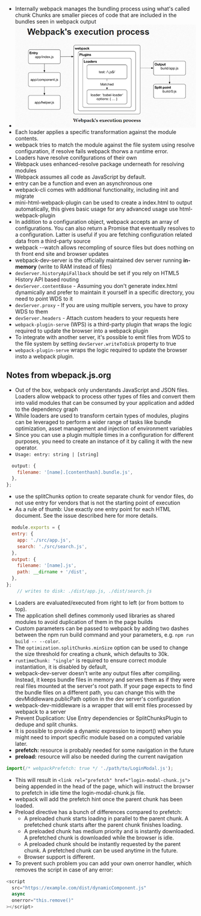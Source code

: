 * Internally webpack manages the bundling process using what's called chunk
    Chunks are smaller pieces of code that are included in the bundles seen in webpack output
* ![alt text](./src/assets/image.png)
* Each loader applies a specific transformation against the module contents.
* webpack tries to match the module against the file system using resolve configuration, if resolve fails webpack thorws a runtime error.
* Loaders have resolve conifgurations of their own
* Webpack uses enhanced-resolve package  underneath for resolving modules
* Webpack assumes all code as JavaScript by default.
* entry can be a function and even an asynchronous one 
* webpack-cli comes with additional functionality, including init and migrate
* mini-html-webpack-plugin can be used to create a index.html to output automatically, this gives basic usage for any advanced usage use html-webpack-plugin
* In addition to a configuration object, webpack accepts an array of configurations. You can also return a Promise that eventually resolves to a configuration. Latter is useful if you are fetching configuration related data from a third-party source
* webpack --watch allows recompling of source files but does nothing on th front end site and browser updates
* webpack-dev-server is the officially maintained dev server running **in-memory** (write to RAM instead of files)
* `devServer.historyApiFallback` should be set if you rely on HTML5 History API based routing
* `devServer.contentBase` - Assuming you don't generate index.html dynamically and prefer to maintain it yourself in a specific directory, you need to point WDS to it
* `devServer.proxy` - If you are using multiple servers, you have to proxy WDS to them
* `devServer.headers` - Attach custom headers to your requests here
* `webpack-plugin-serve` (WPS) is a third-party plugin that wraps the logic required to update the browser into a webpack plugin
* To integrate with another server, it's possible to emit files from WDS to the file system by setting `devServer.writeToDisk` property to true
* `webpack-plugin-serve` wraps the logic required to update the browser insto a webpack plugin.
## Notes from wbepack.js.org

* Out of the box, webpack only understands JavaScript and JSON files. Loaders allow webpack to process other types of files and convert them into valid modules that can be consumed by your application and added to the dependency graph
* While loaders are used to transform certain types of modules, plugins can be leveraged to perform a wider range of tasks like bundle optimization, asset management and injection of environment variables
* Since you can use a plugin multiple times in a configuration for different purposes, you need to create an instance of it by calling it with the new operator.
* `Usage: entry: string | [string]`
```js module.exports = {
  output: {
    filename: '[name].[contenthash].bundle.js',
  },
};
```
* use the splitChunks option to create separate chunk for vendor files, do not use entry for vendors that is not the starting point of execution
* As a rule of thumb: Use exactly one entry point for each HTML document. See the issue described here for more details.
```js
  module.exports = {
  entry: {
    app: './src/app.js',
    search: './src/search.js',
  },
  output: {
    filename: '[name].js',
    path: __dirname + '/dist',
  },
};
    // writes to disk: ./dist/app.js, ./dist/search.js
```

* Loaders are evaluated/executed from right to left (or from bottom to top).
* The application shell defines commonly used libraries as shared modules to avoid duplication of them in the page builds
* Custom parameters can be passed to webpack by adding two dashes between the npm run build command and your parameters, e.g. `npm run build -- --color`.
* The `optimization.splitChunks.minSize` option can be used to change the size threshold for creating a chunk, which defaults to 30k.
* `runtimeChunk: "single"` is required to ensure correct module instantiation, it is disabled by default,
* webpack-dev-server doesn't write any output files after compiling. Instead, it keeps bundle files in memory and serves them as if they were real files mounted at the server's root path. If your page expects to find the bundle files on a different path, you can change this with the devMiddleware.publicPath option in the dev server's configuration
* webpack-dev-middleware is a wrapper that will emit files processed by webpack to a server
* Prevent Duplication: Use Entry dependencies or SplitChunksPlugin to dedupe and split chunks.
* It is possible to provide a dynamic expression to import() when you might need to import specific module based on a computed variable later.
* **prefetch:** resource is probably needed for some navigation in the future
* **preload:** resource will also be needed during the current navigation
```js
import(/* webpackPrefetch: true */ './path/to/LoginModal.js');
```
* This will result in `<link rel="prefetch" href="login-modal-chunk.js">` being appended in the head of the page, which will instruct the browser to prefetch in idle time the login-modal-chunk.js file.
* webpack will add the prefetch hint once the parent chunk has been loaded.
* Preload directive has a bunch of differences compared to prefetch:
   * A preloaded chunk starts loading in parallel to the parent chunk. A prefetched chunk starts after the parent chunk finishes loading.
  * A preloaded chunk has medium priority and is instantly downloaded. A prefetched chunk is downloaded while the browser is idle.
  * A preloaded chunk should be instantly requested by the parent chunk. A prefetched chunk can be used anytime in the future.
  * Browser support is different.
* To prevent such problem you can add your own onerror handler, which removes the script in case of any error:
```js
<script
  src="https://example.com/dist/dynamicComponent.js"
  async
  onerror="this.remove()"
></script>
```